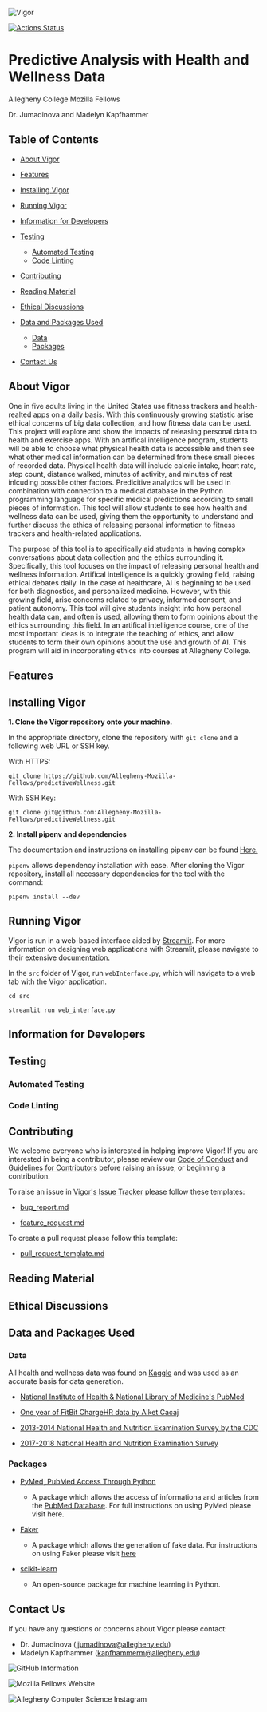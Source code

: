 ![Vigor](vigor/writing/VigorImages/vigor.png)

[![Actions Status](https://github.com/Allegheny-Mozilla-Fellows/predictiveWellness/workflows/build/badge.svg)](https://github.com/Allegheny-Mozilla-Fellows/predictiveWellness/actions)

# Predictive Analysis with Health and Wellness Data

Allegheny College Mozilla Fellows

Dr. Jumadinova and Madelyn Kapfhammer

## Table of Contents

* [About Vigor](#about-vigor)

* [Features](#features)

* [Installing Vigor](#installing-vigor)

* [Running Vigor](#running-vigor)

* [Information for Developers](#information-for-developers)

* [Testing](#testing)
  * [Automated Testing](#automated-testing)
  * [Code Linting](#code-linting)

* [Contributing](#contributing)

* [Reading Material](#reading-material)

* [Ethical Discussions](#ethical-discussions)

* [Data and Packages Used](#data-and-packages-used)
  * [Data](#data)
  * [Packages](#packages)

* [Contact Us](#contact-us)

## About Vigor

One in five adults living in the United States use fitness trackers and health-realted apps on a daily basis. With this continuously growing statistic arise ethical concerns of big data collection, and how fitness data can be used. This project will explore and show the impacts of releasing personal data to health and exercise apps. With an artifical intelligence program, students will be able to choose what physical health data is accessible and then see what other medical information can be determined from these small pieces of recorded data. Physical health data will include calorie intake, heart rate, step count, distance walked, minutes of activity, and minutes of rest inlcuding possible other factors. Predicitive analytics will be used in combination with connection to a medical database in the Python programming language for specific medical predictions according to small pieces of information. This tool will allow students to see how health and wellness data can be used, giving them the opportunity to understand and further discuss the ethics of releasing personal information to fitness trackers and health-related applications.

The purpose of this tool is to specifically aid students in having complex conversations about data collection and the ethics surrounding it. Specifically, this tool focuses on the impact of releasing personal health and wellness information. Artifical intelligence is a quickly growing field, raising ethical debates daily. In the case of healthcare, AI is beginning to be used for both diagnostics, and personalized medicine. However, with this growing field, arise concerns related to privacy, informed consent, and patient autonomy. This tool will give students insight into how personal health data can, and often is used, allowing them to form opinions about the ethics surrounding this field. In an artifical intelligence course, one of the most important ideas is to integrate the teaching of ethics, and allow students to form their own opinions about the use and growth of AI. This program will aid in incorporating ethics into courses at Allegheny College.

## Features

## Installing Vigor

**1. Clone the Vigor repository onto your machine.**

In the appropriate directory, clone the repository with `git clone` and a following web URL or SSH key.

With HTTPS:

```
git clone https://github.com/Allegheny-Mozilla-Fellows/predictiveWellness.git
```

With SSH Key:

``` 
git clone git@github.com:Allegheny-Mozilla-Fellows/predictiveWellness.git
```

**2. Install pipenv and dependencies**

The documentation and instructions on installing pipenv can be found [Here.](https://pipenv.kennethreitz.org/en/latest/#install-pipenv-today)

`pipenv` allows dependency installation with ease. After cloning the Vigor repository, install all necessary dependencies for the tool with the command:

`pipenv install --dev`

## Running Vigor

Vigor is run in a web-based interface aided by [Streamlit](https://github.com/streamlit). For more information on designing web applications with Streamlit, please navigate to their extensive [documentation.](https://www.streamlit.io/)

In the `src` folder of Vigor, run `webInterface.py`, which will navigate to a web tab with the Vigor application.

`cd src`

`streamlit run web_interface.py`

## Information for Developers

## Testing

### Automated Testing

### Code Linting

## Contributing

We welcome everyone who is interested in helping improve Vigor! If you are interested in being a contributor, please review our [Code of Conduct](https://github.com/Allegheny-Mozilla-Fellows/predictiveWellness/blob/master/development/code_of_conduct.md) and [Guidelines for Contributors](https://github.com/Allegheny-Mozilla-Fellows/predictiveWellness/blob/master/CONTRIBUTING.md) before raising an issue, or beginning a contribution.

To raise an issue in [Vigor's Issue Tracker](https://github.com/Allegheny-Mozilla-Fellows/predictiveWellness/issues) please follow these templates:

* [bug_report.md](https://github.com/Allegheny-Mozilla-Fellows/predictiveWellness/blob/master/.github/ISSUE_TEMPLATE/bug_report.md)

* [feature_request.md](https://github.com/Allegheny-Mozilla-Fellows/predictiveWellness/blob/master/.github/ISSUE_TEMPLATE/feature_request.md)

To create a pull request please follow this template:

* [pull_request_template.md](https://github.com/Allegheny-Mozilla-Fellows/predictiveWellness/blob/master/.github/pull_request_template.md)

## Reading Material

## Ethical Discussions

## Data and Packages Used

### Data

All health and wellness data was found on [Kaggle](https://www.kaggle.com/datasets?utm_medium=paid&utm_source=google.com+search&utm_campaign=datasets&gclid=CjwKCAjwsan5BRAOEiwALzomX0ojbaAIJuDtBLWVXK-fqjFzL8ouC9YPXnfzpLCCwzwOKH4helhYcBoCzJQQAvD_BwE) and was used as an accurate basis for data generation.

* [National Institute of Health & National Library of Medicine's PubMed](https://pubmed.ncbi.nlm.nih.gov/)

* [One year of FitBit ChargeHR data by Alket Cacaj](https://www.kaggle.com/alketcecaj/one-year-of-fitbit-chargehr-data)

* [2013-2014 National Health and Nutrition Examination Survey by the CDC](https://www.kaggle.com/cdc/national-health-and-nutrition-examination-survey)

* [2017-2018 National Health and Nutrition Examination Survey](https://www.kaggle.com/moradnejad/nhanes-questionnaires-datasets-20172018-csv?)

### Packages

* [PyMed, PubMed Access Through Python](https://github.com/gijswobben/pymed)
  * A package which allows the access of informationa and articles from the [PubMed Database](https://pubmed.ncbi.nlm.nih.gov/). For full instructions on using PyMed please visit here.

* [Faker](https://faker.readthedocs.io/en/master/)
  * A package which allows the generation of fake data. For instructions on using Faker please visit [here](https://github.com/Allegheny-Mozilla-Fellows/predictiveWellness/blob/master/faker/fakerInstructions.md)

* [scikit-learn](https://scikit-learn.org/stable/)
  * An open-source package for machine learning in Python.

## Contact Us

If you have any questions or concerns about Vigor please contact:

* Dr. Jumadinova (jjumadinova@allegheny.edu)
* Madelyn Kapfhammer (kapfhammerm@allegheny.edu)

![GitHub Information](vigor/writing/VigorImages/github.png)

![Mozilla Fellows Website](vigor/writing/VigorImages/website.png)

![Allegheny Computer Science Instagram](vigor/writing/VigorImages/instagram.png)

